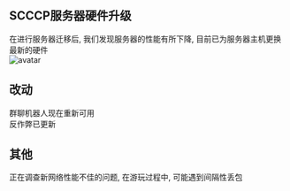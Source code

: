 ## SCCCP服务器硬件升级
在进行服务器迁移后, 我们发现服务器的性能有所下降, 目前已为服务器主机更换最新的硬件  
![avatar](https://s4.ax1x.com/2022/02/03/HVmqX9.jpg)

## 改动
群聊机器人现在重新可用  
反作弊已更新  

## 其他
正在调查新网络性能不佳的问题, 在游玩过程中, 可能遇到间隔性丢包  
